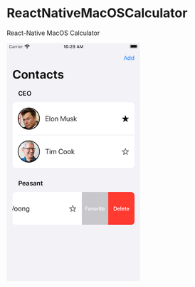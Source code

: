 # ReactNativeMacOSCalculator
React-Native MacOS Calculator

![Project screenshot](https://github.com/Noshaid/SwiftUI-TableView/blob/master/e5deead1-3896-4148-8313-f3df321dd59b.png)
